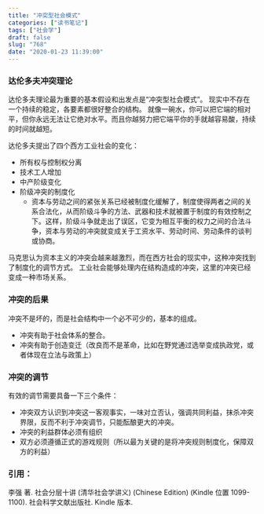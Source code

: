 ```yaml
---
title: "冲突型社会模式"
categories: ["读书笔记"]
tags: ["社会学"]
draft: false
slug: "768"
date: "2020-01-23 11:39:00"
---
```


### 达伦多夫冲突理论
达伦多夫理论最为重要的基本假设和出发点是“冲突型社会模式”。
现实中不存在一个持续的稳定，各要素都很好整合的结构。
就像一碗水，你可以把它端的相对平，但你永远无法让它绝对水平。而且你越努力把它端平你的手就越容易酸，持续的时间就越短。

达伦多夫提出了四个西方工业社会的变化：

- 所有权与控制权分离
- 技术工人增加
- 中产阶级变化
- 阶级冲突的制度化
  - 资本与劳动之间的紧张关系已经被制度化缓解了，制度使得两者之间的关系合法化，从而阶级斗争的方法、武器和技术就被置于制度的有效控制之下。这样，阶级斗争就走出了误区，它变为相互平衡的权力之间的合法斗争，资本与劳动的冲突就变成关于工资水平、劳动时间、劳动条件的谈判或协商。

马克思认为资本主义的冲突会越来越激烈，而在西方社会的现实中，这种冲突找到了制度化的调节方式。
工业社会能够处理内在结构造成的冲突，这里的冲突已经变成一种市场关系。
 
 ### 冲突的后果
  冲突不是坏的，而是社会结构中一个必不可少的，基本的组成。
 
 - 冲突有助于社会体系的整合。
 - 冲突有助于创造变迁（改良而不是革命，比如在野党通过选举变成执政党，或者体现在立法与政策上）


### 冲突的调节
有效的调节需要具备一下三个条件：

- 冲突双方认识到冲突这一客观事实，一味对立否认，强调共同利益，抹杀冲突界限，反而不利于冲突调节，只能酝酿更大的冲突。
- 冲突的利益群体必须有组织
- 双方必须遵循正式的游戏规则（所以最为关键的是将冲突规则制度化，保障双方的利益）




### 引用：
李强 著. 社会分层十讲 (清华社会学讲义) (Chinese Edition) (Kindle 位置 1099-1100). 社会科学文献出版社. Kindle 版本. 
